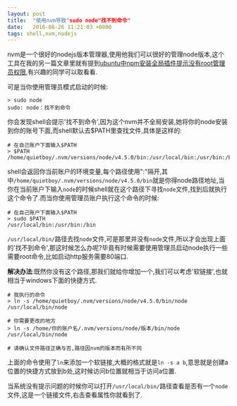 ```yaml
---
layout: post
title:  "使用nvm导致"sudo node"找不到命令"
date:   2016-08-26 11:21:03 +0800
tags: shell,nvm,nodejs
---
```


nvm是一个很好的nodejs版本管理器,使用他我们可以很好的管理node版本,这个工具在我的另一篇文章里就有提到[ubuntu中npm安装全局插件提示没有root管理员权限](https://zhouyuexie.github.io/ubuntu%E4%B8%ADnpm%E5%AE%89%E8%A3%85%E5%85%A8%E5%B1%80%E6%8F%92%E4%BB%B6%E6%8F%90%E7%A4%BA%E6%B2%A1%E6%9C%89root%E7%AE%A1%E7%90%86%E5%91%98%E6%9D%83%E9%99%90/),有兴趣的同学可以取看看.

可是当你使用管理员模式启动的时候:

```shell
> sudo node
sudo: node：找不到命令
```

你会发现shell会提示'找不到命令',因为这个nvm并不全局安装,她将你的node安装到你的账号下面,而shell默认去$PATH里查找文件,具体是这样的:

```shell
# 在自己账户下面输入$PATH
> $PATH
/home/quietboy/.nvm/versions/node/v4.5.0/bin:/usr/local/bin:/usr/bin:/bin
```

shell会返回你当前账户的环境变量,每个路径使用":"隔开,其中`/home/quietboy/.nvm/versions/node/v4.5.0/bin`就是你得node路径地址,当你在当前账户下输入`node`的时候shell就在这个路径下寻找`node`文件,找到后就执行这个命令了.而当你使用管理员账户执行这个命令的时候:

```shell
# 在自己账户下面输入$PATH
> sudo $PATH
/usr/local/bin:/usr/bin:/bin
```

`/usr/local/bin/`路径去找`node`文件,可是那里并没有`node`文件,所以才会出现上面的'找不到命令',那这时候怎么办呢?毕竟有时候需要使用管理员启动node执行一些需要root命令,比如启动http服务需要80端口.

**解决办法**:既然你没有这个路径,那我们就给你增加一个,我们可以考虑'软链接',也就相当于windows下面的快捷方式.

```shell
# 我执行的命令
> ln -s /home/quietboy/.nvm/versions/node/v4.5.0/bin/node /usr/local/bin/node

# 你需要更改的地方
> ln -s /home/你的账户名/.nvm/versions/node/版本/bin/node /usr/local/bin/node

# 请确认文件路径正确与否,路径因nvm的版本而有所不同
```

上面的命令使用了`ln`来添加一个软链接,大概的格式就是`ln -s a b`,意思就是创建a位置的快捷方式放到b处,这时候访问b位置就相当于访问a位置.

当系统没有提示问题的时候你可以打开`/usr/local/bin/`路径查看是否有一个`node`文件,这是一个链接文件,右击查看属性你就看到了.